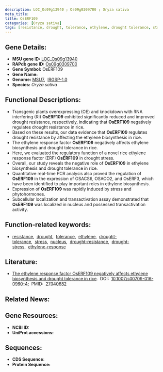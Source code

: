 ```yaml
---
description: LOC_Os09g13940 ; Os09g0309700 ; Oryza sativa
meta_title:
title: OsERF109
categories: [Oryza sativa]
tags: [resistance, drought, tolerance, ethylene, drought tolerance, stress, nucleus, drought resistance, drought stress, ethylene response]
---
```


## Gene Details:
- **MSU gene ID:** [LOC_Os09g13940](http://rice.uga.edu/cgi-bin/ORF_infopage.cgi?orf=LOC_Os09g13940)  
- **RAPdb gene ID:** [Os09g0309700](https://rapdb.dna.affrc.go.jp/locus/?name=Os09g0309700)  
- **Gene Symbol:** OsERF109
- **Gene Name:**
- **Genome:**  [MSU7](http://rice.uga.edu/),&nbsp;&nbsp;[IRGSP-1.0](https://rapdb.dna.affrc.go.jp/download/irgsp1.html)
- **Species:** *Oryza sativa*

## Functional Descriptions:
   - Transgenic plants overexpressing (OE) and knockdown with RNA interfering (RI) **OsERF109** exhibited significantly reduced and improved drought resistance, respectively, indicating that **OsERF109** negatively regulates drought resistance in rice.
   - Based on these results, our data evidence that **OsERF109** regulates drought resistance by affecting the ethylene biosynthesis in rice.
   - The ethylene response factor **OsERF109** negatively affects ethylene biosynthesis and drought tolerance in rice.
   - Here, we evaluated the regulatory function of a novel rice ethylene response factor (ERF) **OsERF109** in drought stress.
   - Overall, our study reveals the negative role of **OsERF109** in ethylene biosynthesis and drought tolerance in rice.
   - Quantitative real-time PCR analysis also proved the regulation of **OsERF109** in the expression of OSACS6, OSACO2, and OsERF3, which have been identified to play important roles in ethylene biosynthesis.
   - Expression of **OsERF109** was rapidly induced by stress and phytohormones.
   - Subcellular localization and transactivation assay demonstrated that **OsERF109** was localized in nucleus and possessed transactivation activity.

## Function-related keywords:
   - [resistance](/tags/resistance/),&nbsp;&nbsp;[drought](/tags/drought/),&nbsp;&nbsp;[tolerance](/tags/tolerance/),&nbsp;&nbsp;[ethylene](/tags/ethylene/),&nbsp;&nbsp;[drought-tolerance](/tags/drought-tolerance/),&nbsp;&nbsp;[stress](/tags/stress/),&nbsp;&nbsp;[nucleus](/tags/nucleus/),&nbsp;&nbsp;[drought-resistance](/tags/drought-resistance/),&nbsp;&nbsp;[drought-stress](/tags/drought-stress/),&nbsp;&nbsp;[ethylene-response](/tags/ethylene-response/)

## Literature:
   - [The ethylene response factor OsERF109 negatively affects ethylene biosynthesis and drought tolerance in rice](https://www.doi.org/10.1007/s00709-016-0960-4).&nbsp;&nbsp;DOI:&nbsp;&nbsp;[10.1007/s00709-016-0960-4](https://www.doi.org/10.1007/s00709-016-0960-4);&nbsp;&nbsp;PMID:&nbsp;&nbsp;[27040682](https://pubmed.ncbi.nlm.nih.gov/27040682/)

## Related News:

## Gene Resources:
- **NCBI ID:**  []()
- **UniProt accessions:** [](https://www.uniprot.org/uniprotkb//entry)

## Sequences:
- **CDS Sequence:**
- **Protein Sequence:**

